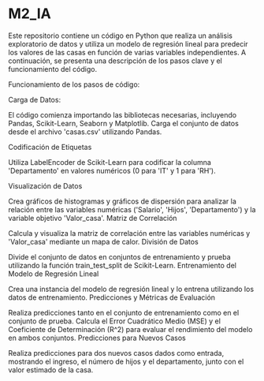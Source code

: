 # M2_IA

Este repositorio contiene un código en Python que realiza un análisis exploratorio de datos y utiliza un modelo de regresión lineal para predecir los valores de las casas en función de varias variables independientes. A continuación, se presenta una descripción de los pasos clave y el funcionamiento del código.

Funcionamiento de los pasos de código:

Carga de Datos:

  El código comienza importando las bibliotecas necesarias, incluyendo Pandas, Scikit-Learn, Seaborn y Matplotlib.
  Carga el conjunto de datos desde el archivo 'casas.csv' utilizando Pandas.

Codificación de Etiquetas

  Utiliza LabelEncoder de Scikit-Learn para codificar la columna 'Departamento' en valores numéricos (0 para 'IT' y 1 para 'RH').
  
Visualización de Datos

Crea gráficos de histogramas y gráficos de dispersión para analizar la relación entre las variables numéricas ('Salario', 'Hijos', 'Departamento') y la variable objetivo 'Valor_casa'.
Matriz de Correlación

Calcula y visualiza la matriz de correlación entre las variables numéricas y 'Valor_casa' mediante un mapa de calor.
División de Datos

Divide el conjunto de datos en conjuntos de entrenamiento y prueba utilizando la función train_test_split de Scikit-Learn.
Entrenamiento del Modelo de Regresión Lineal

Crea una instancia del modelo de regresión lineal y lo entrena utilizando los datos de entrenamiento.
Predicciones y Métricas de Evaluación

Realiza predicciones tanto en el conjunto de entrenamiento como en el conjunto de prueba.
Calcula el Error Cuadrático Medio (MSE) y el Coeficiente de Determinación (R^2) para evaluar el rendimiento del modelo en ambos conjuntos.
Predicciones para Nuevos Casos

Realiza predicciones para dos nuevos casos dados como entrada, mostrando el ingreso, el número de hijos y el departamento, junto con el valor estimado de la casa.
